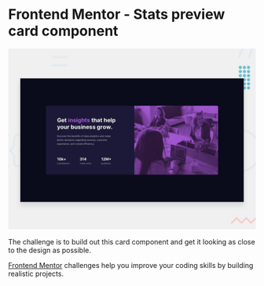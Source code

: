 # Frontend Mentor - Stats preview card component

![Design preview for the Stats preview card component coding challenge](./design/desktop-preview.jpg)

The challenge is to build out this card component and get it looking as close to the design as possible.  


[Frontend Mentor](https://www.frontendmentor.io) challenges help you improve your coding skills by building realistic projects.
